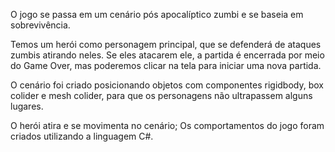 O jogo se passa em um cenário pós apocalíptico zumbi e se baseia em sobrevivência.

Temos um herói como personagem principal, que se defenderá de ataques zumbis atirando neles.
Se eles atacarem ele, a partida é encerrada por meio do Game Over, mas poderemos clicar na tela para iniciar uma nova partida.

O cenário foi criado posicionando objetos com componentes rigidbody, box colider e mesh colider, para que os personagens não ultrapassem alguns lugares.

O herói atira e se movimenta no cenário;
Os comportamentos do jogo foram criados utilizando a linguagem C#.
